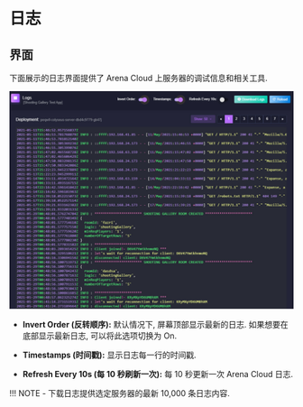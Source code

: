 # 日志

## 界面
下面展示的日志界面提供了 Arena Cloud 上服务器的调试信息和相关工具.

![部署按钮](../../images/logs-view.jpg)

- **Invert Order (反转顺序):** 默认情况下, 屏幕顶部显示最新的日志. 如果想要在底部显示最新日志, 可以将此选项切换为 On.

- **Timestamps (时间戳):** 显示日志每一行的时间戳.

- **Refresh Every 10s (每 10 秒刷新一次):** 每 10 秒更新一次 Arena Cloud 日志.

!!! NOTE
    - 下载日志提供选定服务器的最新 10,000 条日志内容.


